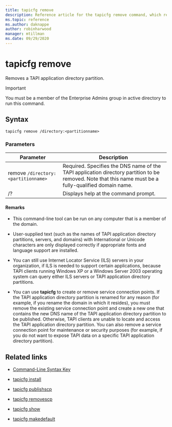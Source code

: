 ```yaml
---
title: tapicfg remove
description: Reference article for the tapicfg remove command, which removes a TAPI application directory partition.
ms.topic: reference
ms.author: daknappe
author: robinharwood
manager: mtillman
ms.date: 09/29/2020
---
```


# tapicfg remove



Removes a TAPI application directory partition.

> [!IMPORTANT]
> You must be a member of the Enterprise Admins group in active directory to run this command.

## Syntax

```
tapicfg remove /directory:<partitionname>
```

### Parameters

| Parameter | Description |
|--|--|
| remove `/directory:<partitionname>` | Required. Specifies the DNS name of the TAPI application directory partition to be removed. Note that this name must be a fully-qualified domain name. |
| /? | Displays help at the command prompt. |

#### Remarks

- This command-line tool can be run on any computer that is a member of the domain.

- User-supplied text (such as the names of TAPI application directory partitions, servers, and domains) with International or Unicode characters are only displayed correctly if appropriate fonts and language support are installed.

- You can still use Internet Locator Service (ILS) servers in your organization, if ILS is needed to support certain applications, because TAPI clients running Windows XP or a Windows Server 2003 operating system can query either ILS servers or TAPI application directory partitions.

- You can use **tapicfg** to create or remove service connection points. If the TAPI application directory partition is renamed for any reason (for example, if you rename the domain in which it resides), you must remove the existing service connection point and create a new one that contains the new DNS name of the TAPI application directory partition to be published. Otherwise, TAPI clients are unable to locate and access the TAPI application directory partition. You can also remove a service connection point for maintenance or security purposes (for example, if you do not want to expose TAPI data on a specific TAPI application directory partition).

## Related links

- [Command-Line Syntax Key](command-line-syntax-key.md)

- [tapicfg install](tapicfg-install.md)

- [tapicfg publishscp](tapicfg-publishscp.md)

- [tapicfg removescp](tapicfg-removescp.md)

- [tapicfg show](tapicfg-show.md)

- [tapicfg makedefault](tapicfg-makedefault.md)
